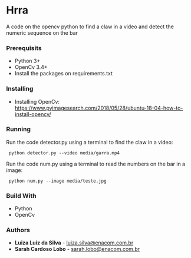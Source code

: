 # **Hrra**
A code on the opencv python to find a claw in a video and detect the numeric sequence on the bar

### **Prerequisits**
* Python 3+
* OpenCv 3.4+
* Install the packages on requirements.txt

### **Installing**
* Installing OpenCv: https://www.pyimagesearch.com/2018/05/28/ubuntu-18-04-how-to-install-opencv/

### **Running**

Run the code detector.py using a terminal to find the claw in a video: 
 ````
  python detector.py --video media/garra.mp4
````
Run the code num.py using a terminal to read the numbers on the bar in a image:
 ````
  python num.py --image media/teste.jpg
````

### **Build With**
* Python
* OpenCv

### **Authors**
* **Luiza Luiz da Silva** - [luiza.silva@enacom.com.br](mailto:luiza.silva@enacom.com.br)
* **Sarah Cardoso Lobo** - [sarah.lobo@enacom.com.br](mailto:sarah.lobo@enacom.com.br)